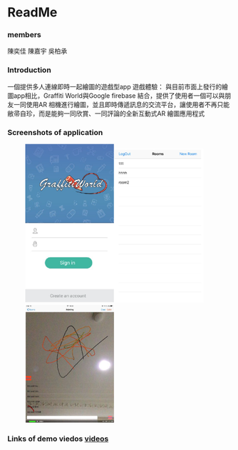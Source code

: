 # ReadMe
### members
陳奕佳
陳嘉宇
吳柏承


### Introduction
一個提供多人連線即時一起繪圖的遊戲型app
遊戲體驗：
與目前市面上發行的繪圖app相比，Graffiti World與Google firebase 結合，提供了使用者一個可以與朋友一同使用AR 相機進行繪圖，並且即時傳遞訊息的交流平台，讓使用者不再只能敝帚自珍，而是能夠一同欣賞、一同評論的全新互動式AR 繪圖應用程式



### Screenshots of application
<figure class="third">
    <img src="https://github.com/pipi3838/ARpainting/blob/try/login.png" title="login" width="200"><img src="https://github.com/pipi3838/ARpainting/blob/try/room.png" title="enter room" width="200"><img src="https://github.com/pipi3838/ARpainting/blob/try/paint.png" title="paint" width="200">
</figure>




### Links of demo viedos [videos](https://drive.google.com/file/d/19g0nX5VrQmjU774HkzAXO6ZhUwozEssp/view?usp=sharing)
